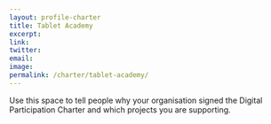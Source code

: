 ```yaml
---
layout: profile-charter
title: Tablet Academy
excerpt: 
link: 
twitter: 
email: 
image: 
permalink: /charter/tablet-academy/
---
```


Use this space to tell people why your organisation signed the Digital Participation Charter and which projects you are supporting.
